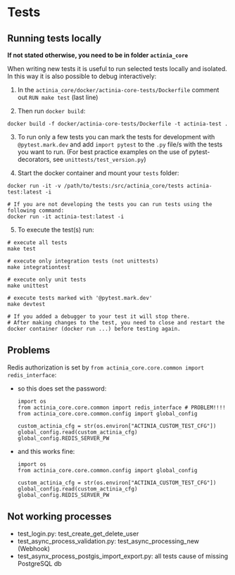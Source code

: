 # Tests

## Running tests locally

__If not stated otherwise, you need to be in folder `actinia_core`__

When writing new tests it is useful to run selected tests locally and isolated. In this way it is also possible to debug interactively:

1. In the `actinia_core/docker/actinia-core-tests/Dockerfile` comment out `RUN make test` (last line)

1. Then run `docker build`:

```
docker build -f docker/actinia-core-tests/Dockerfile -t actinia-test .
```

3. To run only a few tests you can mark the tests for development with
   `@pytest.mark.dev` and add `import pytest` to the `.py` file/s with the tests you want to run.
   (For best practice examples on the use of pytest-decorators, see `unittests/test_version.py`)

1. Start the docker container and mount your `tests` folder:

```
docker run -it -v /path/to/tests:/src/actinia_core/tests actinia-test:latest -i

# If you are not developing the tests you can run tests using the following command:
docker run -it actinia-test:latest -i

```

5. To execute the test(s) run:

```
# execute all tests
make test

# execute only integration tests (not unittests)
make integrationtest

# execute only unit tests
make unittest

# execute tests marked with '@pytest.mark.dev'
make devtest

# If you added a debugger to your test it will stop there.
# After making changes to the test, you need to close and restart the docker container (docker run ...) before testing again.
```

## Problems

Redis authorization is set by `from actinia_core.core.common import redis_interface`:

- so this does set the password:
  ```
  import os
  from actinia_core.core.common import redis_interface # PROBLEM!!!!
  from actinia_core.core.common.config import global_config

  custom_actinia_cfg = str(os.environ["ACTINIA_CUSTOM_TEST_CFG"])
  global_config.read(custom_actinia_cfg)
  global_config.REDIS_SERVER_PW
  ```
- and this works fine:
  ```
  import os
  from actinia_core.core.common.config import global_config

  custom_actinia_cfg = str(os.environ["ACTINIA_CUSTOM_TEST_CFG"])
  global_config.read(custom_actinia_cfg)
  global_config.REDIS_SERVER_PW
  ```

## Not working processes

- test_login.py: test_create_get_delete_user
- test_async_process_validation.py: test_async_processing_new (Webhook)
- test_asynx_process_postgis_import_export.py: all tests cause of missing PostgreSQL db
